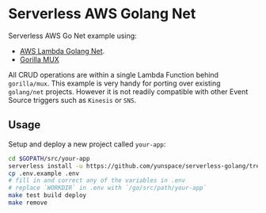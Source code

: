 # Serverless AWS Golang Net
Serverless AWS Go Net example using:
 
- [AWS Lambda Golang Net](https://github.com/eawsy/aws-lambda-go-net). 
- [Gorilla MUX](http://www.gorillatoolkit.org/pkg/mux) 

All CRUD operations are within a single Lambda Function behind `gorilla/mux`. This example is
very handy for porting over existing `golang/net` projects. However it is not readily compatible 
with other Event Source triggers such as `Kinesis` or `SNS`.

## Usage
Setup and deploy a new project called `your-app`:

```bash
cd $GOPATH/src/your-app   
serverless install -u https://github.com/yunspace/serverless-golang/tree/master/examples/aws-golang-net -n your-app
cp .env.example .env
# fill in and correct any of the variables in .env
# replace `WORKDIR` in .env with `/go/src/path/your-app`
make test build deploy
make remove
```